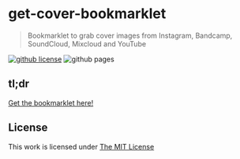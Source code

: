 # get-cover-bookmarklet

> Bookmarklet to grab cover images from Instagram, Bandcamp, SoundCloud, Mixcloud and YouTube

[![github license](https://badgen.net/github/license/micromatch/micromatch)](https://opensource.org/licenses/MIT)
![github pages](https://shields.io/github/workflow/status/idleberg/get-cover-bookmarklet/gh-pages?style=flat-square)

## tl;dr

[Get the bookmarklet here!](https://idleberg.github.io/get-cover-bookmarklet/)

## License

This work is licensed under [The MIT License](https://opensource.org/licenses/MIT)
